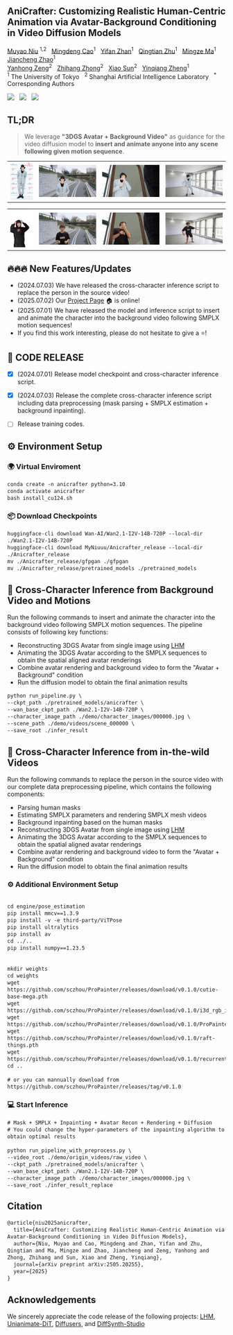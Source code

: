 

  <h2>AniCrafter: Customizing Realistic Human-Centric Animation via Avatar-Background Conditioning in Video Diffusion Models </h2>
<div>
    <a href='https://myniuuu.github.io/' target='_blank'>Muyao Niu</a> <sup>1,2</sup> &nbsp;
    <a href='https://github.com/ljzycmd' target='_blank'>Mingdeng Cao</a><sup>1</sup> &nbsp;
    <a href='https://yifever20002.github.io/' target='_blank'>Yifan Zhan</a><sup>1</sup> &nbsp;
    <a href='https://qtzhu.me/' target='_blank'>Qingtian Zhu</a><sup>1</sup> &nbsp; 
    <a href='https://github.com/mm2319' target='_blank'>Mingze Ma</a><sup>1</sup> &nbsp;
    <a href='https://github.com/zhaojiancheng007' target='_blank'>Jiancheng Zhao</a><sup>1</sup> &nbsp; 
<div>
<div>
    <a href='https://zengyh1900.github.io/' target='_blank'>Yanhong Zeng</a><sup>2</sup> &nbsp; 
    <a href='https://zzh-tech.github.io/' target='_blank'>Zhihang Zhong</a><sup>2</sup> &nbsp; 
    <a href='https://jimmysuen.github.io/' target='_blank'>Xiao Sun</a><sup>2</sup> &nbsp; 
    <a href='https://scholar.google.com/citations?user=JD-5DKcAAAAJ&hl=en' target='_blank'>Yinqiang Zheng</a><sup>1</sup> &nbsp; 
</div>
<div>
    <sup>1</sup> The University of Tokyo &nbsp; <sup>2</sup> Shanghai Artificial Intelligence Laboratory &nbsp; <sup>*</sup> Corresponding Authors &nbsp; 
</div>



<a href='https://arxiv.org/abs/2505.20255'><img src='https://img.shields.io/badge/ArXiv-PDF-red'></a> &nbsp; <a href='https://myniuuu.github.io/AniCrafter'><img src='https://img.shields.io/badge/Project-Page-Green'></a> &nbsp; <a href='https://huggingface.co/MyNiuuu/Anicrafter_release'><img src='https://img.shields.io/badge/🤗 HuggingFace-AniCrafter-yellow'></a>


## TL;DR

> We leverage **"3DGS Avatar + Background Video"** as guidance for the video diffusion model to **insert and animate anyone into any scene following given motion sequence**.

<!-- <div align="center">
  <h3>
    <img src="assets/teaser_small.jpg"/>
  </h3>
</div> -->




<table align="center">
  <tr>
    <td align="center" width="13%">
      <img src="assets/character_image/000000.jpg"/>
      <br />
    </td>
    <td align="center" width="29%">
      <img src="assets/demo_videos/0.gif"/>
      <br />
    </td>
    <td align="center" width="29%">
      <img src="assets/demo_videos/1.gif"/>
      <br />
    </td>
    <td align="center" width="29%">
      <img src="assets/demo_videos/2.gif"/>
      <br />
    </td>
  </tr>
</table>



<table align="center">
  <tr>
    <td align="center" width="13%">
      <img src="assets/character_image/000001.jpg"/>
      <br />
    </td>
    <td align="center" width="29%">
      <img src="assets/demo_videos/3.gif"/>
      <br />
    </td>
    <td align="center" width="29%">
      <img src="assets/demo_videos/4.gif"/>
      <br />
    </td>
    <td align="center" width="29%">
      <img src="assets/demo_videos/5.gif"/>
      <br />
    </td>
  </tr>
</table>




## 🔥🔥🔥 New Features/Updates

- (2024.07.03) We have released the cross-character inference script to replace the person in the source video!
- (2025.07.02) Our [Project Page](https://myniuuu.github.io/AniCrafter) 🏠 is online!
- (2025.07.01) We have released the model and inference script to insert and animate the character into the background video following SMPLX motion sequences! 
- If you find this work interesting, please do not hesitate to give a ⭐!



## 📰 CODE RELEASE

- [x] (2024.07.01) Release model checkpoint and cross-character inference script.
- [x] (2024.07.03) Release the complete cross-character inference script including data preprocessing (mask parsing + SMPLX estimation + background inpainting).
- [ ] Release training codes.


## ⚙️ Environment Setup

### 🌍 Virtual Enviroment

```
conda create -n anicrafter python=3.10
conda activate anicrafter
bash install_cu124.sh
```


### 📦 Download Checkpoints

```
huggingface-cli download Wan-AI/Wan2.1-I2V-14B-720P --local-dir ./Wan2.1-I2V-14B-720P
huggingface-cli download MyNiuuu/Anicrafter_release --local-dir ./Anicrafter_release
mv ./Anicrafter_release/gfpgan ./gfpgan
mv ./Anicrafter_release/pretrained_models ./pretrained_models
```


## 🏃 Cross-Character Inference from Background Video and Motions

Run the following commands to insert and animate the character into the background video following SMPLX motion sequences. The pipeline consists of following key functions:
- Reconstructing 3DGS Avatar from single image using [LHM](https://github.com/aigc3d/LHM)
- Animating the 3DGS Avatar according to the SMPLX sequences to obtain the spatial aligned avatar renderings
- Combine avatar rendering and background video to form the "Avatar + Background" condition
- Run the diffusion model to obtain the final animation results 

```
python run_pipeline.py \
--ckpt_path ./pretrained_models/anicrafter \
--wan_base_ckpt_path ./Wan2.1-I2V-14B-720P \
--character_image_path ./demo/character_images/000000.jpg \
--scene_path ./demo/videos/scene_000000 \
--save_root ./infer_result
```



## 🏃 Cross-Character Inference from in-the-wild Videos 
Run the following commands to replace the person in the source video with our complete data preprocessing pipeline, which contains the following components:

- Parsing human masks
- Estimating SMPLX parameters and rendering SMPLX mesh videos
- Background inpainting based on the human masks
- Reconstructing 3DGS Avatar from single image using [LHM](https://github.com/aigc3d/LHM)
- Animating the 3DGS Avatar according to the SMPLX sequences to obtain the spatial aligned avatar renderings
- Combine avatar rendering and background video to form the "Avatar + Background" condition
- Run the diffusion model to obtain the final animation results 


### ⚙️ Additional Environment Setup

```

cd engine/pose_estimation
pip install mmcv==1.3.9
pip install -v -e third-party/ViTPose
pip install ultralytics
pip install av
cd ../..
pip install numpy==1.23.5


mkdir weights
cd weights
wget https://github.com/sczhou/ProPainter/releases/download/v0.1.0/cutie-base-mega.pth
wget https://github.com/sczhou/ProPainter/releases/download/v0.1.0/i3d_rgb_imagenet.pt
wget https://github.com/sczhou/ProPainter/releases/download/v0.1.0/ProPainter.pth
wget https://github.com/sczhou/ProPainter/releases/download/v0.1.0/raft-things.pth
wget https://github.com/sczhou/ProPainter/releases/download/v0.1.0/recurrent_flow_completion.pth
cd ..

# or you can mannually download from https://github.com/sczhou/ProPainter/releases/tag/v0.1.0
```

### 💻 Start Inference

```
# Mask + SMPLX + Inpainting + Avatar Recon + Rendering + Diffusion
# You could change the hyper-parameters of the inpainting algorithm to obtain optimal results

python run_pipeline_with_preprocess.py \
--video_root ./demo/origin_videos/raw_video \
--ckpt_path ./pretrained_models/anicrafter \
--wan_base_ckpt_path ./Wan2.1-I2V-14B-720P \
--character_image_path ./demo/character_images/000000.jpg \
--save_root ./infer_result_replace
```


## Citation
```
@article{niu2025anicrafter,
  title={AniCrafter: Customizing Realistic Human-Centric Animation via Avatar-Background Conditioning in Video Diffusion Models},
  author={Niu, Muyao and Cao, Mingdeng and Zhan, Yifan and Zhu, Qingtian and Ma, Mingze and Zhao, Jiancheng and Zeng, Yanhong and Zhong, Zhihang and Sun, Xiao and Zheng, Yinqiang},
  journal={arXiv preprint arXiv:2505.20255},
  year={2025}
}
```

## Acknowledgements
We sincerely appreciate the code release of the following projects: [LHM](https://github.com/aigc3d/LHM), [Unianimate-DiT](https://github.com/ali-vilab/UniAnimate-DiT), [Diffusers](https://github.com/huggingface/diffusers), and [DiffSynth-Studio](https://github.com/modelscope/DiffSynth-Studio)

